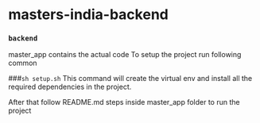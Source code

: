# masters-india-backend
 
### `backend`
master_app contains the actual code
To setup the project run following common

###`sh setup.sh`
This command will create the virtual env and install all the required dependencies in the project.

After that follow README.md steps inside master_app folder to run the project
 

  
